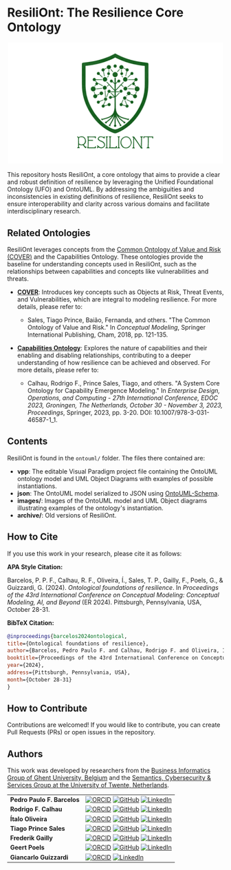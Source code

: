 # ResiliOnt: The Resilience Core Ontology 

<p align="center">
  <img src="https://raw.githubusercontent.com/pedropaulofb/resiliont/main/resources/logos/resiliont-logo-06.png" alt="Logo" style="width:500px">
</p>

This repository hosts ResiliOnt, a core ontology that aims to provide a clear and robust definition of resilience by leveraging the Unified Foundational Ontology (UFO) and OntoUML. By addressing the ambiguities and inconsistencies in existing definitions of resilience, ResiliOnt seeks to ensure interoperability and clarity across various domains and facilitate interdisciplinary research.

## Related Ontologies

ResiliOnt leverages concepts from the [Common Ontology of Value and Risk (COVER)](https://github.com/unibz-core/value-and-risk-ontology) and the Capabilities Ontology. These ontologies provide the baseline for understanding concepts used in ResiliOnt, such as the relationships between capabilities and concepts like vulnerabilities and threats.

- [**COVER**](https://www.academia.edu/download/82803282/the_common_ontology_of_value_and_risk_2018.pdf): Introduces key concepts such as Objects at Risk, Threat Events, and Vulnerabilities, which are integral to modeling resilience. For more details, please refer to:
  - Sales, Tiago Prince, Baião, Fernanda, and others. "The Common Ontology of Value and Risk." In *Conceptual Modeling*, Springer International Publishing, Cham, 2018, pp. 121-135.

- [**Capabilities Ontology**](https://nemo.inf.ufes.br/wp-content/papercite-data/pdf/a_system_core_ontology_for_capability_emergence_modeling_2023.pdf): Explores the nature of capabilities and their enabling and disabling relationships, contributing to a deeper understanding of how resilience can be achieved and observed. For more details, please refer to:
  - Calhau, Rodrigo F., Prince Sales, Tiago, and others. "A System Core Ontology for Capability Emergence Modeling." In *Enterprise Design, Operations, and Computing - 27th International Conference, EDOC 2023, Groningen, The Netherlands, October 30 - November 3, 2023, Proceedings*, Springer, 2023, pp. 3-20. DOI: 10.1007/978-3-031-46587-1_1.

## Contents

ResiliOnt is found in the `ontouml/` folder. The files there contained are:

- **vpp**: The editable Visual Paradigm project file containing the OntoUML ontology model and UML Object Diagrams with examples of possible instantiations.
- **json**: The OntoUML model serialized to JSON using [OntoUML-Schema](https://w3id.org/ontouml/schema).
- **images/**: Images of the OntoUML model and UML Object diagrams illustrating examples of the ontology's instantiation.
- **archive/**: Old versions of ResiliOnt.

## How to Cite

If you use this work in your research, please cite it as follows:

**APA Style Citation:**

Barcelos, P. P. F., Calhau, R. F., Oliveira, Í., Sales, T. P., Gailly, F., Poels, G., & Guizzardi, G. (2024). *Ontological foundations of resilience*. In *Proceedings of the 43rd International Conference on Conceptual Modeling: Conceptual Modeling, AI, and Beyond* (ER 2024). Pittsburgh, Pennsylvania, USA, October 28-31.

**BibTeX Citation:**

```bibtex
@inproceedings{barcelos2024ontological,
title={Ontological foundations of resilience},
author={Barcelos, Pedro Paulo F. and Calhau, Rodrigo F. and Oliveira, Ítalo and Sales, Tiago Prince and Gailly, Frederik and Poels, Geert and Guizzardi, Giancarlo},
booktitle={Proceedings of the 43rd International Conference on Conceptual Modeling: Conceptual Modeling, AI, and Beyond (ER 2024)},
year={2024},
address={Pittsburgh, Pennsylvania, USA},
month={October 28-31}
}
```

## How to Contribute

Contributions are welcomed! If you would like to contribute, you can create Pull Requests (PRs) or open issues in the repository.

## Authors

This work was developed by researchers from the [Business Informatics Group of Ghent University, Belgium](https://ugent-businessinformatics.github.io/) and the [Semantics, Cybersecurity & Services Group at the University of Twente, Netherlands](https://www.utwente.nl/en/eemcs/scs/).

<table>
  <tr>
    <td><strong>Pedro Paulo F. Barcelos</strong></td>
    <td>
      <a href="https://orcid.org/0000-0003-2736-7817"><img src="https://upload.wikimedia.org/wikipedia/commons/0/06/ORCID_iD.svg" alt="ORCID" width="20"/></a>
      <a href="https://github.com/pedropaulofb"><img src="https://github.githubassets.com/images/modules/logos_page/GitHub-Mark.png" alt="GitHub" width="20"/></a>
      <a href="https://www.linkedin.com/in/pedro-paulo-favato-barcelos/"><img src="https://upload.wikimedia.org/wikipedia/commons/c/ca/LinkedIn_logo_initials.png" alt="LinkedIn" width="20"/></a>
    </td>
  </tr>
  <tr>
    <td><strong>Rodrigo F. Calhau</strong></td>
    <td>
      <a href="https://orcid.org/0009-0006-6051-2165"><img src="https://upload.wikimedia.org/wikipedia/commons/0/06/ORCID_iD.svg" alt="ORCID" width="20"/></a>
      <a href="https://github.com/rfcalhau"><img src="https://github.githubassets.com/images/modules/logos_page/GitHub-Mark.png" alt="GitHub" width="20"/></a>
      <a href="https://www.linkedin.com/in/rodrigo-f-calhau-a6663776/"><img src="https://upload.wikimedia.org/wikipedia/commons/c/ca/LinkedIn_logo_initials.png" alt="LinkedIn" width="20"/></a>
    </td>
  </tr>
  <tr>
    <td><strong>Ítalo Oliveira</strong></td>
    <td>
      <a href="https://orcid.org/0000-0002-2384-3081"><img src="https://upload.wikimedia.org/wikipedia/commons/0/06/ORCID_iD.svg" alt="ORCID" width="20"/></a>
      <a href="https://github.com/italojsoliveira"><img src="https://github.githubassets.com/images/modules/logos_page/GitHub-Mark.png" alt="GitHub" width="20"/></a>
      <a href="https://www.linkedin.com/in/%C3%ADtalo-oliveira-800923162/"><img src="https://upload.wikimedia.org/wikipedia/commons/c/ca/LinkedIn_logo_initials.png" alt="LinkedIn" width="20"/></a>
    </td>
  </tr>
  <tr>
    <td><strong>Tiago Prince Sales</strong></td>
    <td>
      <a href="https://orcid.org/0000-0002-5385-5761"><img src="https://upload.wikimedia.org/wikipedia/commons/0/06/ORCID_iD.svg" alt="ORCID" width="20"/></a>
      <a href="https://github.com/tgoprince"><img src="https://github.githubassets.com/images/modules/logos_page/GitHub-Mark.png" alt="GitHub" width="20"/></a>
      <a href="https://www.linkedin.com/in/tiago-sales/"><img src="https://upload.wikimedia.org/wikipedia/commons/c/ca/LinkedIn_logo_initials.png" alt="LinkedIn" width="20"/></a>
    </td>
  </tr>
  <tr>
    <td><strong>Frederik Gailly</strong></td>
    <td>
      <a href="https://orcid.org/0000-0003-0481-9745"><img src="https://upload.wikimedia.org/wikipedia/commons/0/06/ORCID_iD.svg" alt="ORCID" width="20"/></a>
      <a href="https://github.com/fgailly"><img src="https://github.githubassets.com/images/modules/logos_page/GitHub-Mark.png" alt="GitHub" width="20"/></a>
      <a href="https://www.linkedin.com/in/fgailly/"><img src="https://upload.wikimedia.org/wikipedia/commons/c/ca/LinkedIn_logo_initials.png" alt="LinkedIn" width="20"/></a>
    </td>
  </tr>
  <tr>
    <td><strong>Geert Poels</strong></td>
    <td>
      <a href="https://orcid.org/0000-0001-9247-6150"><img src="https://upload.wikimedia.org/wikipedia/commons/0/06/ORCID_iD.svg" alt="ORCID" width="20"/></a>
      <a href="https://github.com/geertpoels"><img src="https://github.githubassets.com/images/modules/logos_page/GitHub-Mark.png" alt="GitHub" width="20"/></a>
      <a href="https://www.linkedin.com/in/geert-p-039198287/"><img src="https://upload.wikimedia.org/wikipedia/commons/c/ca/LinkedIn_logo_initials.png" alt="LinkedIn" width="20"/></a>
    </td>
  </tr>
  <tr>
    <td><strong>Giancarlo Guizzardi</strong></td>
    <td>
      <a href="https://orcid.org/0000-0002-3452-553X"><img src="https://upload.wikimedia.org/wikipedia/commons/0/06/ORCID_iD.svg" alt="ORCID" width="20"/></a>
      <a href="https://www.linkedin.com/in/giancarlo-guizzardi/"><img src="https://upload.wikimedia.org/wikipedia/commons/c/ca/LinkedIn_logo_initials.png" alt="LinkedIn" width="20"/></a>
    </td>
  </tr>
</table>
